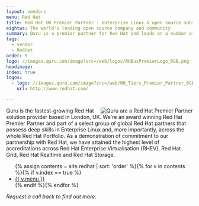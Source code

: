 ```yaml
---
layout: vendors
menu: Red Hat
title: Red Hat UK Premier Partner - enterprise Linux & open source subscriptions
eightws: The world's leading open source company and community
summary: Quru is a premier partner for Red Hat and leads on a number of infrastructure technologies including Ansible, OpenShift and Virtualisation.
tags:
  - vendor
  - RedHat
order: 9
logo: //images.quru.com/image?src=/web/logos/RHBusPremierLogo_RGB.png
headimage:
index: true
logos:
  - logo: //images.quru.com/image?src=/web/RH_Tiers_Premier_Partner_RGB.png&height=100&left=0.20625&right=0.79375&top=0.12621&bottom=0.84951
    url: http://www.redhat.com/

---
```

<!-- heading: Red Hat UK Premier Partner -->

<div id="image" style="float:right;"><img class="clickable" src="http://images.quru.com/image?src=/web/logos/RHBusPremierLogo_RGB.png&width=300" title="Red Hat" alt="Quru are a Red Hat Premier Partner"></div>

Quru is the fastest-growing Red Hat solution provider based in London, UK. We're an award winning Red Hat Premier Partner and part of a select group of global Red Hat partners that possess deep skills in Enterprise Linux and, more importantly, across the whole Red Hat Portfolio. As a demonstration of commitment to our partnership with Red Hat, we have attained the highest level of accreditations across Red Hat Enterprise Virtualisation (RHEV), Red Hat Grid, Red Hat Realtime and Red Hat Storage.

<ul class="article_list">
	{% assign contents = site.redhat | sort: 'order' %}{% for v in contents %}{% if v.index == true %}<li><a href="{{ v.url | prepend: site.baseurl}}">{{ v.menu }}</a></li>{% endif %}{% endfor %}
</ul>

*Request a call back to find out more.*
